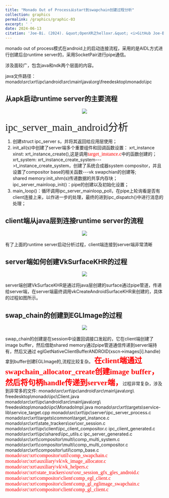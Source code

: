 ```yaml
---
title: "Monado Out of Process从start到swapchain创建过程分析"
collection: graphics
permalink: /graphics/graphic-03
excerpt: ' '
date: 2024-06-13
citation: 'Joe-Bi. (2024). &quot;OpenXR之helloxr.&quot; <i>GitHub Joe-Bi of Bugs</i>'
---
```

   

monado out of process模式在android上的启动连接流程，采用的是AIDL方式进行创建后台runtime server的，采用SocketPair进行pipe通信。

涉及面较广，包含java和ndk两个层面的内容。

java文件路径：monado\src\xrt\ipc\android\src\main\java\org\freedesktop\monado\ipc

## 从apk启动runtime server的主要流程


<div  align="center">
<img src="../images/outprocess-server-drawio.png"/>
</div>
<br />
<font face="黑体" size=6>ipc_server_main_android分析</font>   

1. 创建struct ipc_server s，并将其返回给应用层使用；  
2. init_all(s)中创建了server端多个重要组件和回调函数设置：
    xrt_instance xinst: xrt_instance_create(),这是调用<font face="黑体" color="red" size=3>target_instance.c</font>中的函数创建的；  
    xrt_system: xrt_instance_create_system--->t_instance_create_system，创建了系统合成器system compositor，并且设置了compositor base的相关函数---vk swapchian的创建等;  
    shared memory:init_shm(s)传递数据的共享内存块；  
    ipc_server_mainloop_init()：pipe的创建以及初始化设置；  
3. main_loop()：循环调用ipc_server_mainloop_poll，在pipe上轮询看是否有client连接上来，以作进一步的处理，最终的进到ipc_dispatch()中进行消息的处理；  


## client端从java层到连接runtime server的流程

<div  align="center">
<img src="../images/client-to-server-drawio.png"/>
</div>
<br />
有了上面的runtime server启动分析过程，client端连接到server端非常清晰

## server端如何创建VkSurfaceKHR的过程

<div  align="center">
<img src="../images/Surface-2-VkSurfaceKHR-drawio.png"/>
</div>
<br />
server端创建VkSurfaceKHR是通过将java层创建的surface通过pipe管道，传递给server端，在server端最终调用vkCreateAndroidSurfaceKHR来创建的，具体的过程如图所示。

## swap_chain的创建到EGLImage的过程

<div  align="center">
<img src="../images/create-swapchain-drawio.png"/>
</div>
<br />
swap_chain的创建是在session中设置回调接口发起的，它在client端创建了image buffer，然后借助shared memory通过pipe管道通信传递到server端持有，然后又通过  
eglGetNativeClientBufferANDROID(xscn->images[i].handle)拿到buffer创建EGLImage的,流程比较复杂。  
<font face="黑体" color="red" size=5><b>在client端通过swapchain_allocator_create创建image buffer，然后将句柄handle传递到server端，</b></font>过程非常复杂，涉及到非常多的文件:   
monado\src\xrt\ipc\android\src\main\java\org\
freedesktop\monado\ipc\Client.java 
monado\src\xrt\ipc\android\src\main\java\org\
freedesktop\monado\ipc\MonadoImpl.java
monado\src\xrt\targets\service-lib\service_target.cpp  
monado\src\xrt\ipc\server\ipc_server_process.c  
monado\src\xrt\targets\common\target_instance.c  
monado\src\xrt\state_trackers\oxr\oxr_session.c
monado\src\xrt\ipc\client\ipc_client_compositor.c   
ipc_client_generated.c  
monado\src\xrt\ipc\shared\ipc_utils.c  
ipc_server_generated.c  
monado\src\xrt\compositor\multi\comp_multi_system.c  
monado\src\xrt\compositor\multi\comp_multi_compositor.c  
monado\src\xrt\compositor\util\comp_base.c  
<font face="黑体" color="red" size=3>monado\src\xrt\compositor\util\comp_swapchain.c  
monado\src\xrt\auxiliary\vk\vk_image_allocator.c  
monado\src\xrt\auxiliary\vk\vk_helpers.c
monado\src\xrt\state_trackers\oxr\oxr_session_gfx_gles_android.c  
monado\src\xrt\compositor\client\comp_egl_client.c  
monado\src\xrt\compositor\client\comp_gl_eglimage_swapchain.c  
monado\src\xrt\compositor\client\comp_gl_client.c
</font>
<br />
<br />
  






